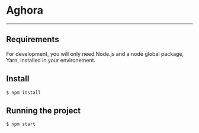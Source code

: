 # Aghora
---
## Requirements

For development, you will only need Node.js and a node global package, Yarn, installed in your environement.

## Install
    $ npm install

## Running the project
    $ npm start

